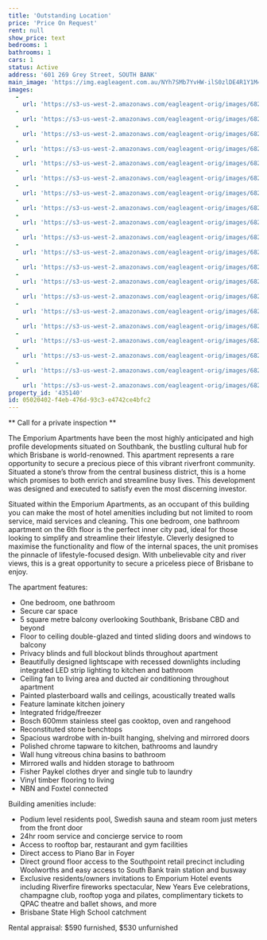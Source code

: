 ```yaml
---
title: 'Outstanding Location'
price: 'Price On Request'
rent: null
show_price: text
bedrooms: 1
bathrooms: 1
cars: 1
status: Active
address: '601 269 Grey Street, SOUTH BANK'
main_image: 'https://img.eagleagent.com.au/NYh7SMb7YvHW-ilS0zlDE4R1Y1M=/1280x854/smart/https://s3-us-west-2.amazonaws.com/eagleagent-orig/images/6820872/131099506-image-M.jpg'
images:
  -
    url: 'https://s3-us-west-2.amazonaws.com/eagleagent-orig/images/6820891/131099506-image-T.jpg'
  -
    url: 'https://s3-us-west-2.amazonaws.com/eagleagent-orig/images/6820890/131099506-image-S.jpg'
  -
    url: 'https://s3-us-west-2.amazonaws.com/eagleagent-orig/images/6820889/131099506-image-R.jpg'
  -
    url: 'https://s3-us-west-2.amazonaws.com/eagleagent-orig/images/6820888/131099506-image-Q.jpg'
  -
    url: 'https://s3-us-west-2.amazonaws.com/eagleagent-orig/images/6820887/131099506-image-P.jpg'
  -
    url: 'https://s3-us-west-2.amazonaws.com/eagleagent-orig/images/6820886/131099506-image-O.jpg'
  -
    url: 'https://s3-us-west-2.amazonaws.com/eagleagent-orig/images/6820885/131099506-image-N.jpg'
  -
    url: 'https://s3-us-west-2.amazonaws.com/eagleagent-orig/images/6820884/131099506-image-L.jpg'
  -
    url: 'https://s3-us-west-2.amazonaws.com/eagleagent-orig/images/6820883/131099506-image-K.jpg'
  -
    url: 'https://s3-us-west-2.amazonaws.com/eagleagent-orig/images/6820882/131099506-image-J.jpg'
  -
    url: 'https://s3-us-west-2.amazonaws.com/eagleagent-orig/images/6820881/131099506-image-I.jpg'
  -
    url: 'https://s3-us-west-2.amazonaws.com/eagleagent-orig/images/6820880/131099506-image-H.jpg'
  -
    url: 'https://s3-us-west-2.amazonaws.com/eagleagent-orig/images/6820879/131099506-image-G.jpg'
  -
    url: 'https://s3-us-west-2.amazonaws.com/eagleagent-orig/images/6820878/131099506-image-F.jpg'
  -
    url: 'https://s3-us-west-2.amazonaws.com/eagleagent-orig/images/6820877/131099506-image-E.jpg'
  -
    url: 'https://s3-us-west-2.amazonaws.com/eagleagent-orig/images/6820876/131099506-image-D.jpg'
  -
    url: 'https://s3-us-west-2.amazonaws.com/eagleagent-orig/images/6820875/131099506-image-C.jpg'
  -
    url: 'https://s3-us-west-2.amazonaws.com/eagleagent-orig/images/6820874/131099506-image-B.jpg'
  -
    url: 'https://s3-us-west-2.amazonaws.com/eagleagent-orig/images/6820873/131099506-image-A.jpg'
  -
    url: 'https://s3-us-west-2.amazonaws.com/eagleagent-orig/images/6820872/131099506-image-M.jpg'
property_id: '435140'
id: 05020402-f4eb-476d-93c3-e4742ce4bfc2
---
```

** Call for a private inspection **

The Emporium Apartments have been the most highly anticipated and high profile developments situated on Southbank, the bustling cultural hub for which Brisbane is world-renowned. This apartment represents a rare opportunity to secure a precious piece of this vibrant riverfront community. Situated a stone’s throw from the central business district, this is a home which promises to both enrich and streamline busy lives. This development was designed and executed to satisfy even the most discerning investor.

Situated within the Emporium Apartments, as an occupant of this building you can make the most of hotel amenities including but not limited to room service, maid services and cleaning. This one bedroom, one bathroom apartment on the 6th floor is the perfect inner city pad, ideal for those looking to simplify and streamline their lifestyle. Cleverly designed to maximise the functionality and flow of the internal spaces, the unit promises the pinnacle of lifestyle-focused design. With unbelievable city and river views, this is a great opportunity to secure a priceless piece of Brisbane to enjoy.

The apartment features:

*  One bedroom, one bathroom
*  Secure car space
*  5 square metre balcony overlooking Southbank, Brisbane CBD and beyond
*  Floor to ceiling double-glazed and tinted sliding doors and windows to balcony
*  Privacy blinds and full blockout blinds throughout apartment
*  Beautifully designed lightscape with recessed downlights including integrated LED strip lighting to kitchen and bathroom
*  Ceiling fan to living area and ducted air conditioning throughout apartment
*  Painted plasterboard walls and ceilings, acoustically treated walls
*  Feature laminate kitchen joinery
*  Integrated fridge/freezer
*  Bosch 600mm stainless steel gas cooktop, oven and rangehood
*  Reconstituted stone benchtops
*  Spacious wardrobe with in-built hanging, shelving and mirrored doors
*  Polished chrome tapware to kitchen, bathrooms and laundry
*  Wall hung vitreous china basins to bathroom
*  Mirrored walls and hidden storage to bathroom
*  Fisher Paykel clothes dryer and single tub to laundry
*  Vinyl timber flooring to living
*  NBN and Foxtel connected

Building amenities include:

*  Podium level residents pool, Swedish sauna and steam room just meters from the front door
*  24hr room service and concierge service to room
*  Access to rooftop bar, restaurant and gym facilities
*  Direct access to Piano Bar in Foyer
*  Direct ground floor access to the Southpoint retail precinct including Woolworths and easy access to South Bank train station and busway
*  Exclusive residents/owners invitations to Emporium Hotel events including Riverfire fireworks spectacular, New Years Eve celebrations, champagne club, rooftop yoga and pilates, complimentary tickets to QPAC theatre and ballet shows, and more
*  Brisbane State High School catchment

Rental appraisal: $590 furnished, $530 unfurnished